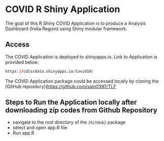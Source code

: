 # COVID R Shiny Application

<!-- badges: start -->

<!-- badges: end -->

The goal of this R Shiny COVID Application is to produce a Analysis Dashboard (India Region) using Shiny modular framework. 

## Access

The COVID Application is deployed to shinyapps.io. Link to Application is provided below.

``` r
https://cdiscdata.shinyapps.io/Covid19/

```

The COVID Application package could be accessed locally by cloning the [GitHub repository](https://github.com/saini1397/TLF

## Steps to Run the Application locally after downloading zip codes from Github Repository


-   navigate to the root directory of the `{GitHub}` package
-   select and open app.R file
-   Run app.R
